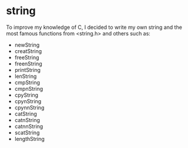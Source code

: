 # string

To improve my knowledge of C, I decided to write my own string and the most famous functions from <string.h> and others such as:

+ newString
+ creatString
+ freeString
+ freenString
+ printString
+ lenString
+ cmpString
+ cmpnString
+ cpyString
+ cpynString
+ cpynnString
+ catString
+ catnString
+ catnnString
+ scatString
+ lengthString

